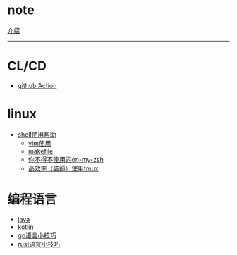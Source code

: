 # note

[介绍](../README.md)

---

# CL/CD

- [github Action](github/action.md)

# linux

- [shell使用帮助](linux/shell/util.md)
    - [vim使用](linux/vim.md)
    - [makefile](makefile/makefile.md)
    - [你不得不使用的on-my-zsh](linux/oh-my-zsh.md)
    - [高效率（装逼）使用tmux](linux/oh-my-tmux.md)

# 编程语言

- [java](java/bytecode/note.md)
- [kotlin]()
- [go语言小技巧](goland/gotips.md)
- [rust语言小技巧]()
